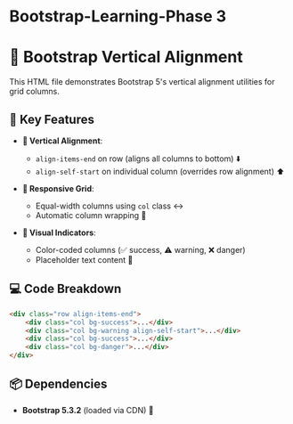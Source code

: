 # Bootstrap-Learning-Phase 3
# 📐 Bootstrap Vertical Alignment 

This HTML file demonstrates Bootstrap 5's vertical alignment utilities for grid columns.

## 🎯 Key Features

- **📏 Vertical Alignment**:
  - `align-items-end` on row (aligns all columns to bottom) ⬇️
  - `align-self-start` on individual column (overrides row alignment) ⬆️
  
- **📱 Responsive Grid**:
  - Equal-width columns using `col` class ↔️
  - Automatic column wrapping 🔄

- **🎨 Visual Indicators**:
  - Color-coded columns (✅ success, ⚠️ warning, ❌ danger)
  - Placeholder text content 📝

## 💻 Code Breakdown

```html
<div class="row align-items-end">
    <div class="col bg-success">...</div>
    <div class="col bg-warning align-self-start">...</div>
    <div class="col bg-success">...</div>
    <div class="col bg-danger">...</div>
</div>
```
## 📦 Dependencies

- **Bootstrap 5.3.2** (loaded via CDN) 🚀

